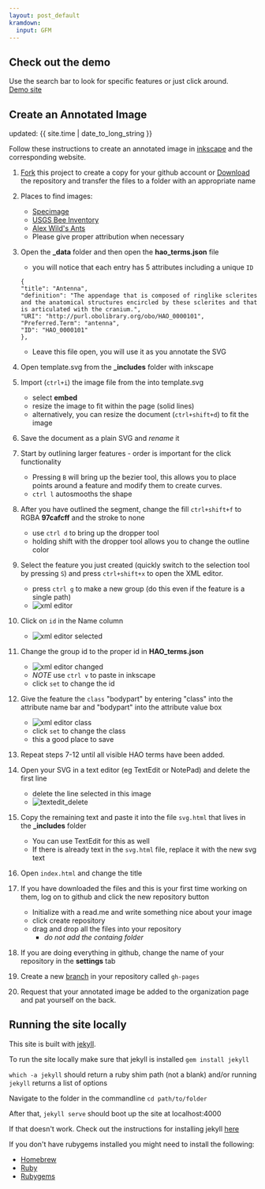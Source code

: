 ```yaml
---
layout: post_default
kramdown:
  input: GFM
---
```

## Check out the demo
Use the search bar to look for specific features or just click around.  
[Demo site](http://collinschwantes.github.io/Annotated_Ultras/)

## Create an Annotated Image

updated: {{ site.time | date_to_long_string }}

Follow these instructions to create an annotated image in [inkscape](https://inkscape.org/en/) and the corresponding website. 

1.  [Fork](https://github.com/Annotated-Ultras/Template_Site#fork-destination-box) this project to create a copy for your github account or 
[Download](https://github.com/Annotated-Ultras/Template_Site/archive/master.zip) the repository and transfer the files to a folder with an appropriate name
2.  Places to find images:
    - [Specimage](http://specimage.osu.edu/)
    - [USGS Bee Inventory](https://www.flickr.com/photos/usgsbiml/)
    - [Alex Wild's Ants](http://www.alexanderwild.com/Ants/Taxonomic-List-of-Ant-Genera)
    - Please give proper attribution when necessary
3.  Open the **_data** folder and then open the **hao_terms.json** file
    -  you will notice that each entry has 5 attributes including a unique `ID`  
    
    ```
    {  
    "title": "Antenna",  
    "definition": "The appendage that is composed of ringlike sclerites and the anatomical structures encircled by these sclerites and that is articulated with the cranium.",  
    "URI": "http://purl.obolibrary.org/obo/HAO_0000101",  
    "Preferred.Term": "antenna",  
    "ID": "HAO_0000101"  
    },  
    ```

    -  Leave this file open, you will use it as you annotate the SVG
5.  Open template.svg from the **_includes** folder with inkscape
6.  Import (`ctrl+i`) the image file from the into template.svg 
    - select **embed**
    - resize the image to fit within the page (solid lines) 
    - alternatively, you can resize the document (`ctrl+shift+d`) to fit the image
7.  Save the document as a plain SVG and *rename* it
7.  Start by outlining larger features - order is important for the click functionality 
    - Pressing `B` will bring up the bezier tool, this allows you to place points around a feature and modify them to create curves. 
    - `ctrl l` autosmooths the shape
8.  After you have outlined the segment, change the fill `ctrl+shift+f` to RGBA **97cafcff** and the stroke to none
    * use `ctrl d` to bring up the dropper tool 
    * holding shift with the dropper tool allows you to change the outline color
9.  Select the feature you just created (quickly switch to the selection tool by pressing `S`) and press `ctrl+shift+x` to open the XML editor. 
    - press `ctrl g` to make a new group (do this even if the feature is a single path)
    - ![xml editor](https://raw.githubusercontent.com/collinschwantes/Annotated_Ultras/master/Screenshot%202016-03-21%2013.00.40.png)
10. Click on `id` in the Name column
    - ![xml editor selected](https://raw.githubusercontent.com/collinschwantes/Annotated_Ultras/master/Screenshot%202016-03-21%2013.05.37.png)
11. Change the group id to the proper id in **HAO_terms.json**
    - ![xml editor changed](https://raw.githubusercontent.com/collinschwantes/Annotated_Ultras/master/Screenshot%202016-03-21%2013.07.36.png)
    - *NOTE* use `ctrl v` to paste in inkscape
    - click `set` to change the id
12. Give the feature the `class` "bodypart" by entering "class" into the attribute name bar and "bodypart" into the attribute value box
    - ![xml editor class](https://raw.githubusercontent.com/collinschwantes/Annotated_Ultras/master/Screenshot%202016-03-21%2013.23.56.png)
    - click `set` to change the class
    - this a good place to save
13. Repeat steps 7-12 until all visible HAO terms have been added. 
14. Open your SVG in a text editor (eg TextEdit or NotePad) and delete the first line 
    - delete the line selected in this image
    - ![textedit_delete](https://raw.githubusercontent.com/collinschwantes/Annotated_Ultras/master/Screenshot%202016-03-21%2013.31.42.png)
15. Copy the remaining text and paste it into the file `svg.html` that lives in the **_includes** folder 
    - You can use TextEdit for this as well
    - If there is already text in the `svg.html` file, replace it with the new svg text
16. Open `index.html` and change the title
17. If you have downloaded the files and this is your first time working on them, log on to github and click the new repository button
    - Initialize with a read.me and write something nice about your image
    - click create repository
    - drag and drop all the files into your repository
      - *do not add the containg folder*   
18. If you are doing everything in github, change the name of your repository in the **settings** tab
19. Create a new [branch](https://help.github.com/articles/creating-and-deleting-branches-within-your-repository/) in your repository called `gh-pages`
19. Request that your annotated image be added to the organization page and pat yourself on the back. 

## Running the site locally

This site is built with [jekyll](https://jekyllrb.com/). 

To run the site locally make sure that jekyll is installed 
`gem install jekyll`

`which -a jekyll` should return a ruby shim path (not a blank)
and/or running `jekyll` returns a list of options

Navigate to the folder in the commandline `cd path/to/folder` 

After that, `jekyll serve` should boot up the site at localhost:4000


If that doesn't work. Check out the instructions for installing jekyll [here](https://jekyllrb.com/docs/installation/) 

If you don't have rubygems installed you might need to install the following:  

*  [Homebrew](http://brew.sh/)
*  [Ruby](https://www.ruby-lang.org/en/documentation/installation/)
*  [Rubygems](https://rubygems.org/pages/download)
